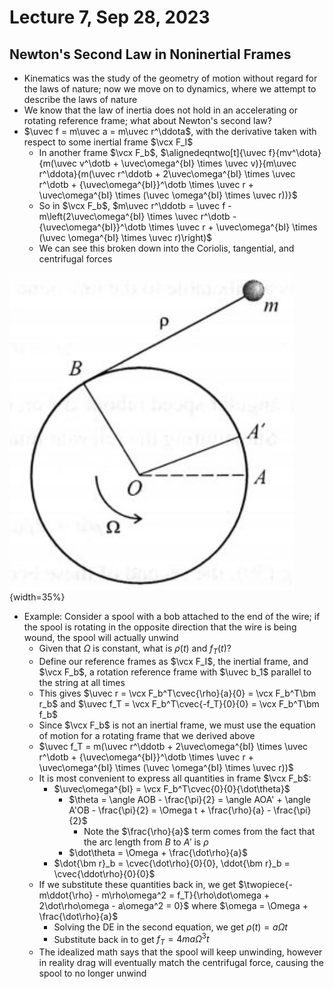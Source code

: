 # Lecture 7, Sep 28, 2023

## Newton's Second Law in Noninertial Frames

* Kinematics was the study of the geometry of motion without regard for the laws of nature; now we move on to dynamics, where we attempt to describe the laws of nature
* We know that the law of inertia does not hold in an accelerating or rotating reference frame; what about Newton's second law?
* $\uvec f = m\uvec a = m\uvec r^\ddota$, with the derivative taken with respect to some inertial frame $\vcx F_I$
	* In another frame $\vcx F_b$, $\alignedeqntwo[t]{\uvec f}{mv^\dota}{m(\uvec v^\dotb + \uvec\omega^{bI} \times \uvec v)}{m\uvec r^\ddota}{m(\uvec r^\ddotb + 2\uvec\omega^{bI} \times \uvec r^\dotb + {\uvec\omega^{bI}}^\dotb \times \uvec r + \uvec\omega^{bI} \times (\uvec \omega^{bI} \times \uvec r))}$
	* So in $\vcx F_b$, $m\uvec r^\ddotb = \uvec f - m\left(2\uvec\omega^{bI} \times \uvec r^\dotb - {\uvec\omega^{bI}}^\dotb \times \uvec r + \uvec\omega^{bI} \times (\uvec \omega^{bI} \times \uvec r)\right)$
	* We can see this broken down into the Coriolis, tangential, and centrifugal forces

![Diagram for the example problem.](imgs/lec7_1.png){width=35%}

* Example: Consider a spool with a bob attached to the end of the wire; if the spool is rotating in the opposite direction that the wire is being wound, the spool will actually unwind
	* Given that $\Omega$ is constant, what is $\rho(t)$ and $f_T(t)$?
	* Define our reference frames as $\vcx F_I$, the inertial frame, and $\vcx F_b$, a rotation reference frame with $\uvec b_1$ parallel to the string at all times
	* This gives $\uvec r = \vcx F_b^T\cvec{\rho}{a}{0} = \vcx F_b^T\bm r_b$ and $\uvec f_T = \vcx F_b^T\cvec{-f_T}{0}{0} = \vcx F_b^T\bm f_b$
	* Since $\vcx F_b$ is not an inertial frame, we must use the equation of motion for a rotating frame that we derived above
	* $\uvec f_T = m(\uvec r^\ddotb + 2\uvec\omega^{bI} \times \uvec r^\dotb + {\uvec\omega^{bI}}^\dotb \times \uvec r + \uvec\omega^{bI} \times (\uvec \omega^{bI} \times \uvec r))$
	* It is most convenient to express all quantities in frame $\vcx F_b$:
		* $\uvec\omega^{bI} = \vcx F_b^T\cvec{0}{0}{\dot\theta}$
			* $\theta = \angle AOB - \frac{\pi}{2} = \angle AOA' + \angle A'OB - \frac{\pi}{2} = \Omega t + \frac{\rho}{a} - \frac{\pi}{2}$
				* Note the $\frac{\rho}{a}$ term comes from the fact that the arc length from $B$ to $A'$ is $\rho$
			* $\dot\theta = \Omega + \frac{\dot\rho}{a}$
		* $\dot{\bm r}_b = \cvec{\dot\rho}{0}{0}, \ddot{\bm r}_b = \cvec{\ddot\rho}{0}{0}$
	* If we substitute these quantities back in, we get $\twopiece{-m\ddot{\rho} - m\rho\omega^2 = f_T}{\rho\dot\omega + 2\dot\rho\omega - a\omega^2 = 0}$ where $\omega = \Omega + \frac{\dot\rho}{a}$
		* Solving the DE in the second equation, we get $\rho(t) = a\Omega t$
		* Substitute back in to get $f_T = 4ma\Omega^3t$
	* The idealized math says that the spool will keep unwinding, however in reality drag will eventually match the centrifugal force, causing the spool to no longer unwind

